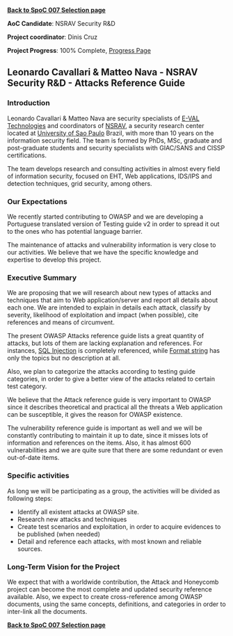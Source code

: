 **[Back to SpoC 007 Selection
page](http://www.owasp.org/index.php/OWASP_Spring_Of_Code_2007_Selection)**

**AoC Candidate**: NSRAV Security R\&D

**Project coordinator**: Dinis Cruz

**Project Progress**: 100% Complete, [Progress
Page](SpoC_007_-_Attacks_Reference_Guide_-_Progress_Page "wikilink")

## Leonardo Cavallari & Matteo Nava - NSRAV Security R\&D - Attacks Reference Guide

### Introduction

Leonardo Cavallari & Matteo Nava are security specialists of [E-VAL
Technologies](http://www.evaltec.com.br) and coordinators of
[NSRAV](http://nsrav.lsi.usp.br/), a security research center located at
[University of Sao Paulo](http://www2.usp.br/portugues/index.usp)
Brazil, with more than 10 years on the information security field. The
team is formed by PhDs, MSc, graduate and post-graduate students and
security specialists with GIAC/SANS and CISSP certifications.

The team develops research and consulting activities in almost every
field of information security, focused on EHT, Web applications, IDS/IPS
and detection techniques, grid security, among others.

### Our Expectations

We recently started contributing to OWASP and we are developing a
Portuguese translated version of Testing guide v2 in order to spread it
out to the ones who has potential language barrier.

The maintenance of attacks and vulnerability information is very close
to our activities. We believe that we have the specific knowledge and
expertise to develop this project.

### Executive Summary

We are proposing that we will research about new types of attacks and
techniques that aim to Web application/server and report all details
about each one. We are intended to explain in details each attack,
classify by severity, likelihood of exploitation and impact (when
possible), cite references and means of circumvent.

The present OWASP Attacks reference guide lists a great quantity of
attacks, but lots of them are lacking explanation and references. For
instances, [SQL Injection](http://www.owasp.org/index.php/SQL_Injection)
is completely referenced, while [Format
string](http://www.owasp.org/index.php/Format_string_attack) has only
the topics but no description at all.

Also, we plan to categorize the attacks according to testing guide
categories, in order to give a better view of the attacks related to
certain test category.

We believe that the Attack reference guide is very important to OWASP
since it describes theoretical and practical all the threats a Web
application can be susceptible, it gives the reason for OWASP existence.

The vulnerability reference guide is important as well and we will be
constantly contributing to maintain it up to date, since it misses lots
of information and references on the items. Also, it has almost 600
vulnerabilities and we are quite sure that there are some redundant or
even out-of-date items.

### Specific activities

As long we will be participating as a group, the activities will be
divided as following steps:

  - Identify all existent attacks at OWASP site.
  - Research new attacks and techniques
  - Create test scenarios and exploitation, in order to acquire
    evidences to be published (when needed)
  - Detail and reference each attacks, with most known and reliable
    sources.

### Long-Term Vision for the Project

We expect that with a worldwide contribution, the Attack and Honeycomb
project can become the most complete and updated security reference
available. Also, we expect to create cross-reference among OWASP
documents, using the same concepts, definitions, and categories in order
to inter-link all the documents.

**[Back to SpoC 007 Selection
page](http://www.owasp.org/index.php/OWASP_Spring_Of_Code_2007_Selection)**